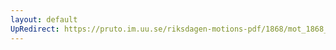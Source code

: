 ```yaml
---
layout: default
UpRedirect: https://pruto.im.uu.se/riksdagen-motions-pdf/1868/mot_1868__ak__41/mot_1868__ak__41-001.pdf
---
```

